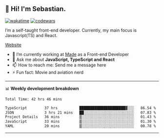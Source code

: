 ## 👋 Hi! I'm Sebastian.

[![wakatime](https://wakatime.com/badge/user/df0036c6-328a-4a39-be9b-e49417ed22a1.svg)](https://wakatime.com/@df0036c6-328a-4a39-be9b-e49417ed22a1)
[![codewars](https://www.codewars.com/users/sebavuye/badges/small)](https://www.codewars.com/users/sebavuye)

I’m a self-taught front-end developer. Currently, my main focus is Javascript(TS) and React.

[Website](https://sebastianvuye.be)

- 🔭 I’m currently working at [Made](https://made.be/) as a Front-end Developer
- 💬 Ask me about **JavaScript, TypeScript and React**
- 📫 How to reach me: Send me a message here
- ⚡ Fun fact: Movie and aviation nerd

-------

📊 **Weekly development breakdown**

<!--START_SECTION:waka-->

```txt
Total Time: 42 hrs 46 mins

TypeScript        37 hrs          █████████████████████▓░░░   86.54 %
JSON              3 hrs 21 mins   ██░░░░░░░░░░░░░░░░░░░░░░░   07.83 %
Project Details   36 mins         ▒░░░░░░░░░░░░░░░░░░░░░░░░   01.43 %
JavaScript        33 mins         ▒░░░░░░░░░░░░░░░░░░░░░░░░   01.30 %
YAML              20 mins         ▒░░░░░░░░░░░░░░░░░░░░░░░░   00.78 %
```

<!--END_SECTION:waka-->
-------
